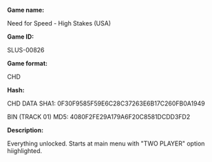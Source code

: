**Game name:**

Need for Speed - High Stakes (USA)

**Game ID:**

SLUS-00826

**Game format:**

CHD

**Hash:**

CHD DATA SHA1: 0F30F9585F59E6C28C37263E6B17C260FB0A1949

BIN (TRACK 01) MD5: 4080F2FE29A179A6F20C8581DCDD3FD2

**Description:**

Everything unlocked. Starts at main menu with "TWO PLAYER" option hiighlighted.